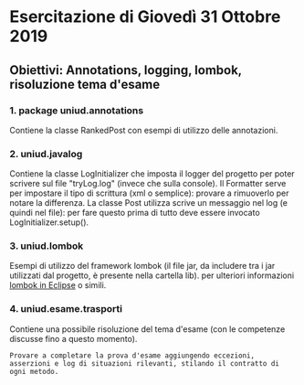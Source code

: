 # Esercitazione di Giovedì 31 Ottobre 2019
## Obiettivi: Annotations, logging, lombok, risoluzione tema d'esame

### 1. package uniud.annotations
Contiene la classe RankedPost con esempi di utilizzo delle annotazioni.

### 2. uniud.javalog
Contiene la classe LogInitializer che imposta il logger del progetto per poter scrivere sul file "tryLog.log" (invece che sulla console).
Il Formatter serve per impostare il tipo di scrittura (xml o semplice): provare a rimuoverlo per notare la differenza.
La classe Post utilizza scrive un messaggio nel log (e quindi nel file): per fare questo prima di tutto deve essere invocato LogInitializer.setup().

### 3. uniud.lombok
Esempi di utilizzo del framework lombok (il file jar, da includere tra i jar utilizzati dal progetto, è presente nella cartella lib).
per ulteriori informazioni [lombok in Eclipse](https://howtodoinjava.com/automation/lombok-eclipse-installation-examples) o simili.

### 4. uniud.esame.trasporti
Contiene una possibile risoluzione del tema d'esame (con le competenze discusse fino a questo momento).


```
Provare a completare la prova d'esame aggiungendo eccezioni, asserzioni e log di situazioni rilevanti, stilando il contratto di ogni metodo.
```

